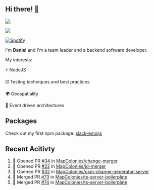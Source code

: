 ## Hi there! 👋
<p>
  <img src="https://i.imgur.com/agb7xe9.png" />
</p>
<p>
  <img src="https://github-readme-stats.vercel.app/api?username=syncush&theme=tokyonight">
</p>

[![Spotify](https://novatorem-rust.vercel.app/api/spotify)](https://open.spotify.com/user/syncush)

I'm **Daniel** and I'm a team leader and a backend software developer.

My interests:

⚡ NodeJS

☑️ Testing techniques and best practices

🌍 Geospatiality

🧠 Event driven architectures

## Packages
Check out my first npm package: [slack-emojis](https://www.npmjs.com/package/slack-emojis)

## Recent Acitivty
<!--START_SECTION:activity-->
1. 💪 Opened PR [#34](https://github.com/MapColonies/change-merger/pull/34) in [MapColonies/change-merger](https://github.com/MapColonies/change-merger)
2. 💪 Opened PR [#22](https://github.com/MapColonies/id-merger/pull/22) in [MapColonies/id-merger](https://github.com/MapColonies/id-merger)
3. 💪 Opened PR [#32](https://github.com/MapColonies/osm-change-generator-server/pull/32) in [MapColonies/osm-change-generator-server](https://github.com/MapColonies/osm-change-generator-server)
4. 🎉 Merged PR [#73](https://github.com/MapColonies/ts-server-boilerplate/pull/73) in [MapColonies/ts-server-boilerplate](https://github.com/MapColonies/ts-server-boilerplate)
5. 🎉 Merged PR [#74](https://github.com/MapColonies/ts-server-boilerplate/pull/74) in [MapColonies/ts-server-boilerplate](https://github.com/MapColonies/ts-server-boilerplate)
<!--END_SECTION:activity-->
